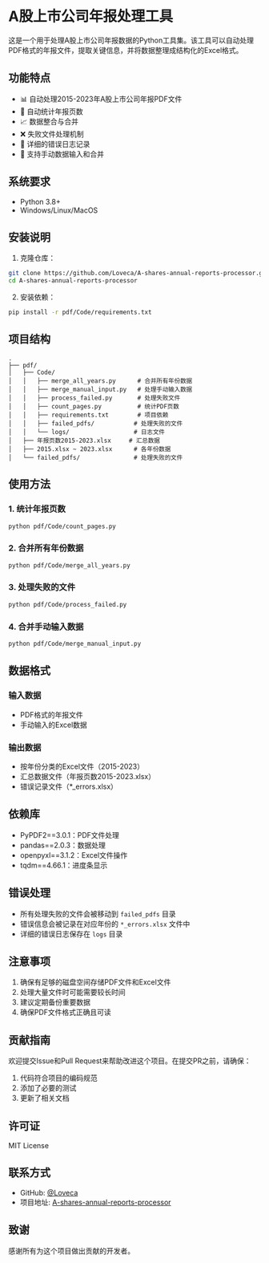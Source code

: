 # A股上市公司年报处理工具

这是一个用于处理A股上市公司年报数据的Python工具集。该工具可以自动处理PDF格式的年报文件，提取关键信息，并将数据整理成结构化的Excel格式。

## 功能特点

- 📊 自动处理2015-2023年A股上市公司年报PDF文件
- 📑 自动统计年报页数
- 📈 数据整合与合并
- ❌ 失败文件处理机制
- 📝 详细的错误日志记录
- 🔄 支持手动数据输入和合并

## 系统要求

- Python 3.8+
- Windows/Linux/MacOS

## 安装说明

1. 克隆仓库：
```bash
git clone https://github.com/Loveca/A-shares-annual-reports-processor.git
cd A-shares-annual-reports-processor
```

2. 安装依赖：
```bash
pip install -r pdf/Code/requirements.txt
```

## 项目结构

```
.
├── pdf/
│   ├── Code/
│   │   ├── merge_all_years.py      # 合并所有年份数据
│   │   ├── merge_manual_input.py   # 处理手动输入数据
│   │   ├── process_failed.py       # 处理失败文件
│   │   ├── count_pages.py          # 统计PDF页数
│   │   ├── requirements.txt        # 项目依赖
│   │   ├── failed_pdfs/           # 处理失败的文件
│   │   └── logs/                  # 日志文件
│   ├── 年报页数2015-2023.xlsx     # 汇总数据
│   ├── 2015.xlsx ~ 2023.xlsx      # 各年份数据
│   └── failed_pdfs/               # 处理失败的文件
```

## 使用方法

### 1. 统计年报页数

```bash
python pdf/Code/count_pages.py
```

### 2. 合并所有年份数据

```bash
python pdf/Code/merge_all_years.py
```

### 3. 处理失败的文件

```bash
python pdf/Code/process_failed.py
```

### 4. 合并手动输入数据

```bash
python pdf/Code/merge_manual_input.py
```

## 数据格式

### 输入数据
- PDF格式的年报文件
- 手动输入的Excel数据

### 输出数据
- 按年份分类的Excel文件（2015-2023）
- 汇总数据文件（年报页数2015-2023.xlsx）
- 错误记录文件（*_errors.xlsx）

## 依赖库

- PyPDF2==3.0.1：PDF文件处理
- pandas==2.0.3：数据处理
- openpyxl==3.1.2：Excel文件操作
- tqdm==4.66.1：进度条显示

## 错误处理

- 所有处理失败的文件会被移动到 `failed_pdfs` 目录
- 错误信息会被记录在对应年份的 `*_errors.xlsx` 文件中
- 详细的错误日志保存在 `logs` 目录

## 注意事项

1. 确保有足够的磁盘空间存储PDF文件和Excel文件
2. 处理大量文件时可能需要较长时间
3. 建议定期备份重要数据
4. 确保PDF文件格式正确且可读

## 贡献指南

欢迎提交Issue和Pull Request来帮助改进这个项目。在提交PR之前，请确保：

1. 代码符合项目的编码规范
2. 添加了必要的测试
3. 更新了相关文档

## 许可证

MIT License

## 联系方式

- GitHub: [@Loveca](https://github.com/Loveca)
- 项目地址: [A-shares-annual-reports-processor](https://github.com/Loveca/A-shares-annual-reports-processor)

## 致谢

感谢所有为这个项目做出贡献的开发者。

